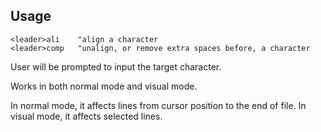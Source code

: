 ## Usage

```Vimscript
<leader>ali    "align a character 
<leader>comp   "unalign, or remove extra spaces before, a character
```

User will be prompted to input the target character.

Works in both normal mode and visual mode.

In normal mode, it affects lines from cursor position to the end of file.
In visual mode, it affects selected lines.
